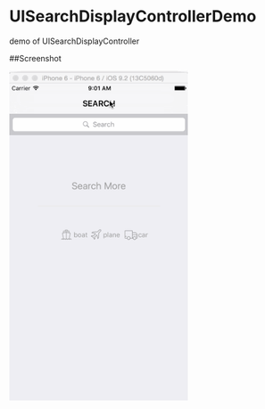# UISearchDisplayControllerDemo

demo of UISearchDisplayController

##Screenshot

<img src="Screenshot/test.gif" width=320>
